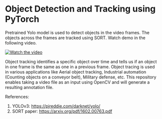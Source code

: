 # Object Detection and Tracking using PyTorch

Pretrained Yolo model is used to detect objects in the video frames. The objects across the frames are tracked using SORT. Watch demo in the following video.

[![Watch the video](https://i.imgur.com/MCWaE9Z.png)](https://youtu.be/FmzJZ7hJfHA)

Object tracking identifies a specific object over time and tells us if an object in one frame is the same as one in a previous frame. Object tracing is used in various applications like Aerial object tracking, Industrial automation (Counting objects on a conveyor belt), Military defense, etc. This repository enables taking a video file as an input using OpenCV and will generate a resulting annotation file. 

References:

1. YOLOv3: https://pjreddie.com/darknet/yolo/
2. SORT paper: https://arxiv.org/pdf/1602.00763.pdf
